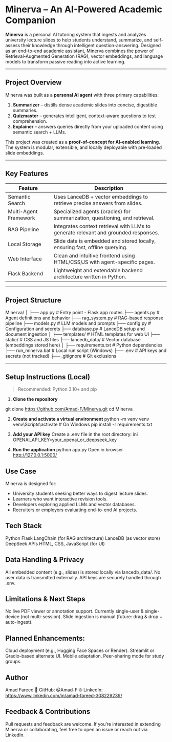 # Minerva – An AI-Powered Academic Companion

**Minerva** is a personal AI tutoring system that ingests and analyzes university lecture slides to help students understand, summarize, and self-assess their knowledge through intelligent question-answering. Designed as an end-to-end academic assistant, Minerva combines the power of Retrieval-Augmented Generation (RAG), vector embeddings, and language models to transform passive reading into active learning.

---

## Project Overview

Minerva was built as a **personal AI agent** with three primary capabilities:

1. **Summarizer** – distills dense academic slides into concise, digestible summaries.
2. **Quizmaster** – generates intelligent, context-aware questions to test comprehension.
3. **Explainer** – answers queries directly from your uploaded content using semantic search + LLMs.

This project was created as a **proof-of-concept for AI-enabled learning**. The system is modular, extensible, and locally deployable with pre-loaded slide embeddings.

---

## Key Features

| Feature        | Description                                                                 |
|----------------|-----------------------------------------------------------------------------|
| Semantic Search | Uses LanceDB + vector embeddings to retrieve precise answers from slides. |
| Multi-Agent Framework | Specialized agents (oracles) for summarization, questioning, and retrieval. |
| RAG Pipeline | Integrates context retrieval with LLMs to generate relevant and grounded responses. |
| Local Storage | Slide data is embedded and stored locally, ensuring fast, offline querying. |
| Web Interface | Clean and intuitive frontend using HTML/CSS/JS with agent-specific pages. |
| Flask Backend | Lightweight and extendable backend architecture written in Python.        |

---

## Project Structure

Minerva/
│
├── app.py # Entry point - Flask app routes
├── agents.py # Agent definitions and behavior
├── rag_system.py # RAG-based response pipeline
├── models.py # LLM models and prompts
├── config.py # Configuration and secrets
├── database.py # LanceDB setup and document ingestion
│
├── templates/ # HTML templates for web UI
├── static/ # CSS and JS files
├── lancedb_data/ # Vector database (embeddings stored here)
│
├── requirements.txt # Python dependencies
├── run_minerva.bat # Local run script (Windows)
├── .env # API keys and secrets (not tracked)
├── .gitignore # Git exclusions

---

##  Setup Instructions (Local)

> Recommended: Python 3.10+ and pip

1. **Clone the repository**

git clone https://github.com/Amad-F/Minerva.git
cd Minerva

2. **Create and activate a virtual environment**
python -m venv venv
venv\Scripts\activate  # On Windows
pip install -r requirements.txt

3. **Add your API key**
Create a .env file in the root directory:
ini
OPENAI_API_KEY=your_openai_or_deepseek_key

4. **Run the application**
python app.py
Open in browser
http://127.0.0.1:5000/

## Use Case
Minerva is designed for:

- University students seeking better ways to digest lecture slides.
- Learners who want interactive revision tools.
- Developers exploring applied LLMs and vector databases.
- Recruiters or employers evaluating end-to-end AI projects.

## Tech Stack

Python
Flask
LangChain (for RAG architecture)
LanceDB (as vector store)
DeepSeek APIs
HTML, CSS, JavaScript (for UI)

## Data Handling & Privacy
All embedded content (e.g., slides) is stored locally via lancedb_data/. No user data is transmitted externally. API keys are securely handled through .env.

## Limitations & Next Steps
No live PDF viewer or annotation support.
Currently single-user & single-device (not multi-session).
Slide ingestion is manual (future: drag & drop + auto-ingest).

## Planned Enhancements:
Cloud deployment (e.g., Hugging Face Spaces or Render).
Streamlit or Gradio-based alternate UI.
Mobile adaptation.
Peer-sharing mode for study groups.


## Author
Amad Fareed
📌 GitHub: @Amad-F
🌐 LinkedIn: https://www.linkedin.com/in/amad-fareed-308229239/

## Feedback & Contributions
Pull requests and feedback are welcome. If you’re interested in extending Minerva or collaborating, feel free to open an issue or reach out via LinkedIn.
